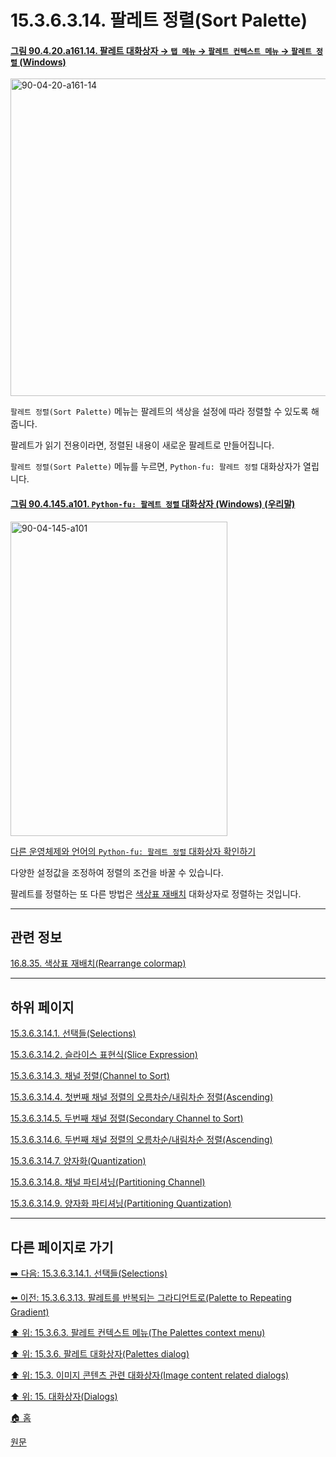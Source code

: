 # 15.3.6.3.14. 팔레트 정렬(Sort Palette)

<a id="90-04-20-a161-14"></a>

#### [그림 90.4.20.a161.14. 팔레트 대화상자 → `탭 메뉴` → `팔레트 컨텍스트 메뉴` → `팔레트 정렬` (Windows)](./90-04-0020-palette.md#90-04-20-a161-14)
<img width="870" height="508" alt="90-04-20-a161-14" src="https://github.com/user-attachments/assets/20771bd0-1b87-4fc3-8903-ad6d4ca2bfca" />

`팔레트 정렬(Sort Palette)` 메뉴는 팔레트의 색상을 설정에 따라 정렬할 수 있도록 해줍니다.

팔레트가 읽기 전용이라면, 정렬된 내용이 새로운 팔레트로 만들어집니다.

`팔레트 정렬(Sort Palette)` 메뉴를 누르면, `Python-fu: 팔레트 정렬` 대화상자가 열립니다.

<a id="90-04-145-a101"></a>

#### [그림 90.4.145.a101. `Python-fu: 팔레트 정렬` 대화상자 (Windows) (우리말)](./90-04-0145-python_fu_palette_sort.md#90-04-145-a101)
<img width="347" height="503" alt="90-04-145-a101" src="https://github.com/user-attachments/assets/e8259750-709a-4005-84e0-8c1f87ce5c3c" />

[다른 운영체제와 언어의 `Python-fu: 팔레트 정렬` 대화상자 확인하기](./90-04-0145-python_fu_palette_sort.md#90-04-145-a102)

다양한 설정값을 조정하여 정렬의 조건을 바꿀 수 있습니다.

팔레트를 정렬하는 또 다른 방법은 [색상표 재배치](./16-08-35-rearrange-colormap.md) 대화상자로 정렬하는 것입니다.

***

## 관련 정보

[16.8.35. 색상표 재배치(Rearrange colormap)](./16-08-35-rearrange-colormap.md)

***

## 하위 페이지

[15.3.6.3.14.1. 선택들(Selections)](./15-03-06-03-14-01-selections.md)

[15.3.6.3.14.2. 슬라이스 표현식(Slice Expression)](./15-03-06-03-14-02-slice_expression.md)

[15.3.6.3.14.3. 채널 정렬(Channel to Sort)](./15-03-06-03-14-03-channel_to_sort.md)

[15.3.6.3.14.4. 첫번째 채널 정렬의 오름차순/내림차순 정렬(Ascending)](./15-03-06-03-14-04-ascending.md)

[15.3.6.3.14.5. 두번째 채널 정렬(Secondary Channel to Sort)](./15-03-06-03-14-05-secondary_channel_to_sort.md)

[15.3.6.3.14.6. 두번째 채널 정렬의 오름차순/내림차순 정렬(Ascending)](./15-03-06-03-14-06-ascending.md)

[15.3.6.3.14.7. 양자화(Quantization)](./15-03-06-03-14-07-quantization.md)

[15.3.6.3.14.8. 채널 파티셔닝(Partitioning Channel)](./15-03-06-03-14-08-partitioning_channel.md)

[15.3.6.3.14.9. 양자화 파티셔닝(Partitioning Quantization)](./15-03-06-03-14-09-partitioning_quantization.md)

***

## 다른 페이지로 가기

[➡️ 다음: 15.3.6.3.14.1. 선택들(Selections)](./15-03-06-03-14-01-selections.md)

[⬅️ 이전: 15.3.6.3.13. 팔레트를 반복되는 그라디언트로(Palette to Repeating Gradient)](./15-03-06-03-13-palette_to_repeating_gradient.md)

[⬆️ 위: 15.3.6.3. 팔레트 컨텍스트 메뉴(The Palettes context menu)](./15-03-06-03-00-the_palettes_context_menu.md)

[⬆️ 위: 15.3.6. 팔레트 대화상자(Palettes dialog)](./15-03-06-00-palettes-dialog.md)

[⬆️ 위: 15.3. 이미지 콘텐츠 관련 대화상자(Image content related dialogs)](./15-03-00-image-content-related-dialogs.md)

[⬆️ 위: 15. 대화상자(Dialogs)](./15-00-dialogs.md)

[🏠 홈](./00-home.md)

[원문](https://docs.gimp.org/2.10/ko/gimp-palette-dialog.html#gimp-concepts-palettes-menu)